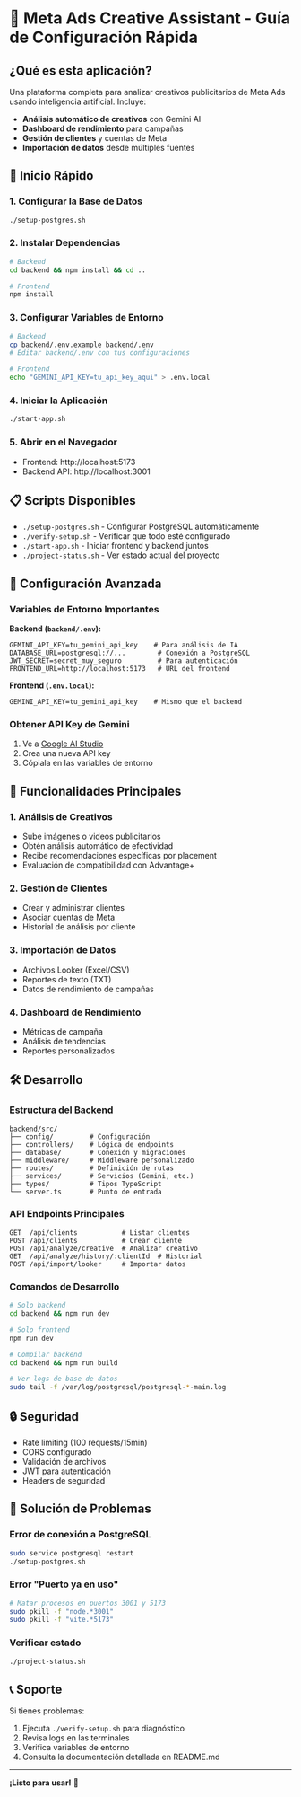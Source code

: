 # 🚀 Meta Ads Creative Assistant - Guía de Configuración Rápida

## ¿Qué es esta aplicación?

Una plataforma completa para analizar creativos publicitarios de Meta Ads usando inteligencia artificial. Incluye:

- **Análisis automático de creativos** con Gemini AI
- **Dashboard de rendimiento** para campañas
- **Gestión de clientes** y cuentas de Meta
- **Importación de datos** desde múltiples fuentes

## 🏁 Inicio Rápido

### 1. Configurar la Base de Datos
```bash
./setup-postgres.sh
```

### 2. Instalar Dependencias
```bash
# Backend
cd backend && npm install && cd ..

# Frontend  
npm install
```

### 3. Configurar Variables de Entorno
```bash
# Backend
cp backend/.env.example backend/.env
# Editar backend/.env con tus configuraciones

# Frontend
echo "GEMINI_API_KEY=tu_api_key_aqui" > .env.local
```

### 4. Iniciar la Aplicación
```bash
./start-app.sh
```

### 5. Abrir en el Navegador
- Frontend: http://localhost:5173
- Backend API: http://localhost:3001

## 📋 Scripts Disponibles

- `./setup-postgres.sh` - Configurar PostgreSQL automáticamente
- `./verify-setup.sh` - Verificar que todo esté configurado
- `./start-app.sh` - Iniciar frontend y backend juntos
- `./project-status.sh` - Ver estado actual del proyecto

## 🔧 Configuración Avanzada

### Variables de Entorno Importantes

**Backend (`backend/.env`):**
```env
GEMINI_API_KEY=tu_gemini_api_key    # Para análisis de IA
DATABASE_URL=postgresql://...        # Conexión a PostgreSQL
JWT_SECRET=secret_muy_seguro         # Para autenticación
FRONTEND_URL=http://localhost:5173   # URL del frontend
```

**Frontend (`.env.local`):**
```env
GEMINI_API_KEY=tu_gemini_api_key    # Mismo que el backend
```

### Obtener API Key de Gemini

1. Ve a [Google AI Studio](https://makersuite.google.com/app/apikey)
2. Crea una nueva API key
3. Cópiala en las variables de entorno

## 🎯 Funcionalidades Principales

### 1. Análisis de Creativos
- Sube imágenes o videos publicitarios
- Obtén análisis automático de efectividad
- Recibe recomendaciones específicas por placement
- Evaluación de compatibilidad con Advantage+

### 2. Gestión de Clientes
- Crear y administrar clientes
- Asociar cuentas de Meta
- Historial de análisis por cliente

### 3. Importación de Datos
- Archivos Looker (Excel/CSV)
- Reportes de texto (TXT)
- Datos de rendimiento de campañas

### 4. Dashboard de Rendimiento
- Métricas de campaña
- Análisis de tendencias
- Reportes personalizados

## 🛠️ Desarrollo

### Estructura del Backend
```
backend/src/
├── config/         # Configuración
├── controllers/    # Lógica de endpoints
├── database/       # Conexión y migraciones
├── middleware/     # Middleware personalizado
├── routes/         # Definición de rutas
├── services/       # Servicios (Gemini, etc.)
├── types/          # Tipos TypeScript
└── server.ts       # Punto de entrada
```

### API Endpoints Principales
```
GET  /api/clients           # Listar clientes
POST /api/clients           # Crear cliente
POST /api/analyze/creative  # Analizar creativo
GET  /api/analyze/history/:clientId  # Historial
POST /api/import/looker     # Importar datos
```

### Comandos de Desarrollo
```bash
# Solo backend
cd backend && npm run dev

# Solo frontend
npm run dev

# Compilar backend
cd backend && npm run build

# Ver logs de base de datos
sudo tail -f /var/log/postgresql/postgresql-*-main.log
```

## 🔒 Seguridad

- Rate limiting (100 requests/15min)
- CORS configurado
- Validación de archivos
- JWT para autenticación
- Headers de seguridad

## 🚨 Solución de Problemas

### Error de conexión a PostgreSQL
```bash
sudo service postgresql restart
./setup-postgres.sh
```

### Error "Puerto ya en uso"
```bash
# Matar procesos en puertos 3001 y 5173
sudo pkill -f "node.*3001"
sudo pkill -f "vite.*5173"
```

### Verificar estado
```bash
./project-status.sh
```

## 📞 Soporte

Si tienes problemas:
1. Ejecuta `./verify-setup.sh` para diagnóstico
2. Revisa logs en las terminales
3. Verifica variables de entorno
4. Consulta la documentación detallada en README.md

---

**¡Listo para usar!** 🎉
